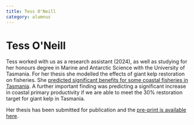```yaml
---
title: Tess O'Neill
category: alumnus
---
```


# Tess O'Neill

Tess worked with us as a research assistant (2024), as well as studying for her honours degree in Marine and Antarctic Science with the University of Tasmania. For her thesis she modelled the effects of giant kelp restoration on fisheries. She [predicted significant benefits for some coastal fisheries in Tasmania](https://www.biorxiv.org/content/10.1101/2024.12.16.628810v1.abstract). A further important finding was predicting a significant increase in coastal primary productivity if we are able to meet the 30% restoration target for giant kelp in Tasmania.

Her thesis has been submitted for publication and the [pre-print is available here](https://www.biorxiv.org/content/10.1101/2024.12.16.628810v1.abstract). 


